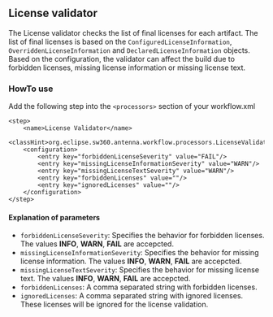 ## License validator
The License validator checks the list of final licenses for each artifact. The list of final
licenses is based on the `ConfiguredLicenseInformation`, `OverriddenLicenseInformation` and 
`DeclaredLicenseInformation` objects. Based on the configuration, the validator can affect the 
build due to forbidden licenses, missing license information or missing license text.

### HowTo use
Add the following step into the `<processors>` section of your workflow.xml

```
<step>
    <name>License Validator</name>
    <classHint>org.eclipse.sw360.antenna.workflow.processors.LicenseValidator</classHint>
    <configuration>
        <entry key="forbiddenLicenseSeverity" value="FAIL"/>
        <entry key="missingLicenseInformationSeverity" value="WARN"/>
        <entry key="missingLicenseTextSeverity" value="WARN"/>
        <entry key="forbiddenLicenses" value=""/>
        <entry key="ignoredLicenses" value=""/>
    </configuration>
</step>
```

#### Explanation of parameters
* `forbiddenLicenseSeverity`: Specifies the behavior for forbidden licenses. The values **INFO**, **WARN**, **FAIL** are accepcted.
* `missingLicenseInformationSeverity`: Specifies the behavior for missing license information. The values **INFO**, **WARN**, **FAIL** are accepcted.
* `missingLicenseTextSeverity`: Specifies the behavior for missing license text. The values **INFO**, **WARN**, **FAIL** are accepcted.
* `forbiddenLicenses`: A comma separated string with forbidden licenses. 
* `ignoredLicenses`: A comma separated string with ignored licenses. These licenses will be ignored for the license validation. 